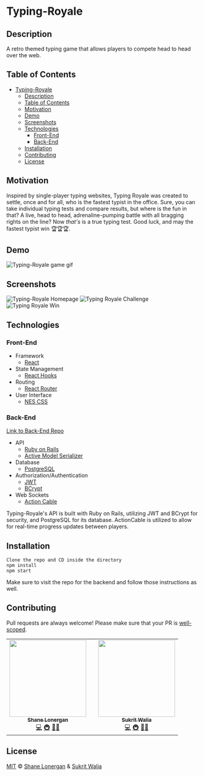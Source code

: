 # Typing-Royale

## Description

A retro themed typing game that allows players to compete head to head over the web.

## Table of Contents

- [Typing-Royale](#typing-royale)
  - [Description](#description)
  - [Table of Contents](#table-of-contents)
  - [Motivation](#motivation)
  - [Demo](#demo)
  - [Screenshots](#screenshots)
  - [Technologies](#technologies)
    - [Front-End](#front-end)
    - [Back-End](#back-end)
  - [Installation](#installation)
  - [Contributing](#contributing)
  - [License](#license)

## Motivation

Inspired by single-player typing websites, Typing Royale was created to settle, once and for all, who is the fastest typist in the office. Sure, you can take individual typing tests and compare results, but where is the fun in that? A live, head to head, adrenaline-pumping battle with all bragging rights on the line? Now *that's* is a true typing test. Good luck, and may the fastest typist win 🏆🏆🏆.

## Demo

![Typing-Royale game gif](https://i.imgur.com/eEvdXsb.gif)

## Screenshots

![Typing-Royale Homepage](https://i.imgur.com/QXsQMMZ.png)
![Typing Royale Challenge](https://i.imgur.com/F40B0i0.png)
![Typing Royale Win](https://i.imgur.com/F40B0i0.png)

## Technologies

### Front-End

- Framework
  - [React](https://reactjs.org/)
- State Management
  - [React Hooks](https://reactjs.org/docs/hooks-intro.html)
- Routing
  - [React Router](https://www.npmjs.com/package/react-router-dom)
- User Interface
  - [NES CSS](https://nostalgic-css.github.io/NES.css/)

### Back-End

[Link to Back-End Repo](https://github.com/wukrit/typing-royale-backend)

- API
  - [Ruby on Rails](https://rubyonrails.org/)
  - [Active Model Serializer](https://github.com/rails-api/active_model_serializers)
- Database
  - [PostgreSQL](https://www.postgresql.org/)
- Authorization/Authentication
  - [JWT](https://jwt.io/)
  - [BCrypt](https://rubygems.org/gems/bcrypt/versions/3.1.12)
- Web Sockets
  - [Action Cable](https://guides.rubyonrails.org/action_cable_overview.html)

Typing-Royale's API is built with Ruby on Rails, utilizing JWT and BCrypt for security, and PostgreSQL for its database. ActionCable is utilized to allow for real-time progress updates between players.

## Installation

    Clone the repo and CD inside the directory
    npm install
    npm start

Make sure to visit the repo for the backend and follow those instructions as well.

## Contributing

Pull requests are always welcome! Please make sure that your PR is [well-scoped](https://www.netlify.com/blog/2020/03/31/how-to-scope-down-prs/).

<table>
  <tr>
    <td align="center"><a href="http://shanelonergan.dev/"><img src="https://avatars2.githubusercontent.com/u/52255508?s=400&u=ca705fb2292c36027735a9b012b720a0ce869649&v=4" width="200px;" alt=""/><br /><sub><b>Shane Lonergan</b></sub></a><br /><a href="https://github.com/wukrit/typing-royale-frontend/commits?author=shanelonergan" title="Code">💻</a> <a href="#infra-shanelonergan" title="Infrastructure (Hosting, Build-Tools, etc)">🚇</a> <a href="https://github.com/wukrit/typing-royale-frontend/issues/created_by/shanelonergan" title="Bug reports">🐛</a><a href="#ideas-shanelonergan" title="Ideas, Planning, & Feedback">💡</a></td>
    <td></td>
    <td align="center"><a href="http://sukritwalia.com/"><img src="https://avatars2.githubusercontent.com/u/38337521?s=460&u=afce3b9688ccf5a6acfe2da752c572a3a0db8b1a&v=4" width="200px;" alt=""/><br /><sub><b>Sukrit Walia</b></sub></a><br /><a href="https://github.com/wukrit/typing-royale-frontend/commits?author=wukrit" title="Code">💻</a> <a href="#infra-wukrit" title="Infrastructure (Hosting, Build-Tools, etc)">🚇</a> <a href="https://github.com/wukrit/typing-royale-frontend/issues/created_by/wukrit" title="Bug reports">🐛</a><a href="#ideas-wukrit" title="Ideas, Planning, & Feedback">💡</a></td>
    </tr>
</table>

## License

[MIT](https://choosealicense.com/licenses/mit/) © [Shane Lonergan](https://github.com/shanelonergan/) & [Sukrit Walia](https://github.com/wukrit/)
